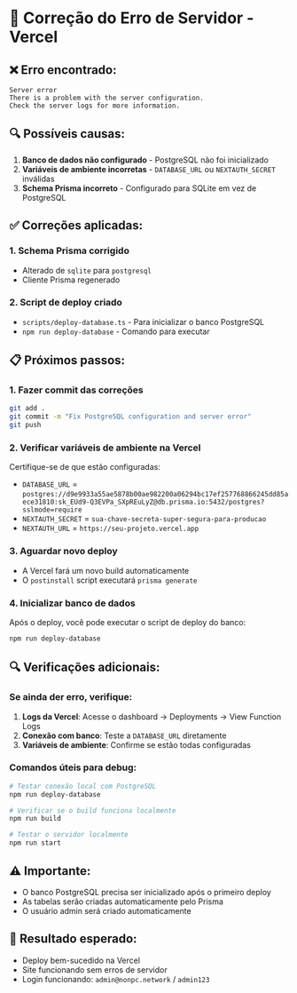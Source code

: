 # 🔧 Correção do Erro de Servidor - Vercel

## ❌ Erro encontrado:
```
Server error
There is a problem with the server configuration.
Check the server logs for more information.
```

## 🔍 Possíveis causas:
1. **Banco de dados não configurado** - PostgreSQL não foi inicializado
2. **Variáveis de ambiente incorretas** - `DATABASE_URL` ou `NEXTAUTH_SECRET` inválidas
3. **Schema Prisma incorreto** - Configurado para SQLite em vez de PostgreSQL

## ✅ Correções aplicadas:

### 1. Schema Prisma corrigido
- Alterado de `sqlite` para `postgresql`
- Cliente Prisma regenerado

### 2. Script de deploy criado
- `scripts/deploy-database.ts` - Para inicializar o banco PostgreSQL
- `npm run deploy-database` - Comando para executar

## 📋 Próximos passos:

### 1. Fazer commit das correções
```bash
git add .
git commit -m "Fix PostgreSQL configuration and server error"
git push
```

### 2. Verificar variáveis de ambiente na Vercel
Certifique-se de que estão configuradas:
- `DATABASE_URL` = `postgres://d9e9933a55ae5878b00ae982200a06294bc17ef257768866245dd85aece31810:sk_EUd9-Q3EVPa_SXpREuLyZ@db.prisma.io:5432/postgres?sslmode=require`
- `NEXTAUTH_SECRET` = `sua-chave-secreta-super-segura-para-producao`
- `NEXTAUTH_URL` = `https://seu-projeto.vercel.app`

### 3. Aguardar novo deploy
- A Vercel fará um novo build automaticamente
- O `postinstall` script executará `prisma generate`

### 4. Inicializar banco de dados
Após o deploy, você pode executar o script de deploy do banco:
```bash
npm run deploy-database
```

## 🔍 Verificações adicionais:

### Se ainda der erro, verifique:
1. **Logs da Vercel**: Acesse o dashboard → Deployments → View Function Logs
2. **Conexão com banco**: Teste a `DATABASE_URL` diretamente
3. **Variáveis de ambiente**: Confirme se estão todas configuradas

### Comandos úteis para debug:
```bash
# Testar conexão local com PostgreSQL
npm run deploy-database

# Verificar se o build funciona localmente
npm run build

# Testar o servidor localmente
npm run start
```

## ⚠️ Importante:
- O banco PostgreSQL precisa ser inicializado após o primeiro deploy
- As tabelas serão criadas automaticamente pelo Prisma
- O usuário admin será criado automaticamente

## 🎯 Resultado esperado:
- Deploy bem-sucedido na Vercel
- Site funcionando sem erros de servidor
- Login funcionando: `admin@nonpc.network` / `admin123`
